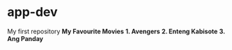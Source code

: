 # app-dev
My first repository
**My Favourite Movies**
**1. Avengers**
**2. Enteng Kabisote**
**3. Ang Panday**
